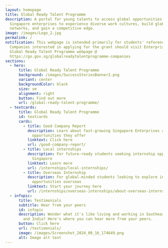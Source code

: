 ```yaml
---
layout: homepage
title: Global Ready Talent Programme
description: A portal for young talents to access global opportunities with
  Singapore enterprises to experience diverse work cultures, build global
  networks, and gain a competitive edge.
image: /images/Logo_2.jpg
permalink: /
notification: This webpage is intended primarily for students' reference.
  Companies interested in applying for the grant should visit EnterpriseSG's
  Global Ready Talent Programme webpage @
  https://go.gov.sg/globalreadytalentprogramme-companies
sections:
  - hero:
      title: Global Ready Talent Programme
      background: /images/SuccessStoriesBanner2.png
      variant: center
      backgroundColor: black
      size: sm
      alignment: right
      button: Find out more
      url: /global-ready-talent-programme/
  - textcards:
      title: Global Ready Talent Programme
      id: textcards
      cards:
        - title: Good Company Report
          description: Learn about fast-growing Singapore Enterprises and the
            opportunities they offer
          linktext: Click here
          url: /good-company-report/
        - title: Local internships
          description: For future-ready students seeking internship opportunities in
            Singapore
          linktext: Learn more
          url: /internships/local-internships/
        - title: Overseas Internship
          description: For global-minded students looking to explore internship
            opportunities overseas
          linktext: Start your journey here
          url: /internships/overseas-internships/about-overseas-internships/
  - infopic:
      title: Testimonials
      subtitle: Hear from your peers
      id: infopic
      description: Wonder what it's like living and working in Southeast Asia, China
        and India? Here's where you can hear more from your peers.
      button: Click here
      url: /testimonials/
      image: /images/Screenshot_2024_09_16_174649.png
      alt: Image alt text
---
```

